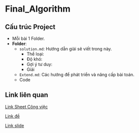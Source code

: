 # Final_Algorithm

## Cấu trúc Project

- Mỗi bài 1 Folder.
- **Folder**:
  - `solution.md`: Hướng dẫn giải sẽ viết trong này.
    - Thể loại:
    - Độ khó:
    - Gợi ý tư duy:
    - Giải
  - `Extend.md`: Các hướng để phát triển và nâng cấp bài toán.
  - Code

## Link liên quan

[Link Sheet Công việc](https://docs.google.com/spreadsheets/d/1a4c373w7gpuzd6GQXJt0gW7arIXiFTGabuQVYENjWgM/edit?fbclid=IwAR1dTRZx0JTAwkGBR_-fAVC0hTFJ5P6cVTlQc08kxThHh5C0kM2_8-jHni8#gid=0)

[Link đề](https://drive.google.com/drive/folders/1CtFcYF4MfyK_XlX0LrYvHlxHmHk7DJCD)

[Link slide](https://drive.google.com/drive/folders/1-2aKFGOCLKZOzqJJ-Rl4wbP7CAeiiYe1)
